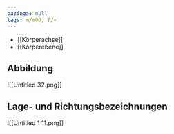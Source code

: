 ```yaml
---
bazinga: null
tags: m/m00, f/💀
---
```

- [[Körperachse]]
- [[Körperebene]]

## Abbildung
![[Untitled 32.png]]

## Lage- und Richtungsbezeichnungen

![[Untitled 1 11.png]]
